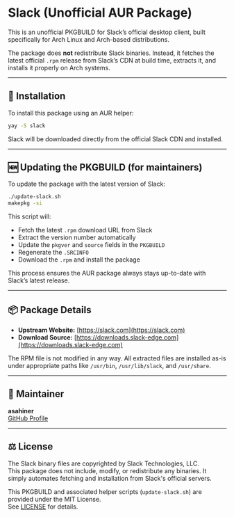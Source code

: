 # Slack (Unofficial AUR Package)

This is an unofficial PKGBUILD for Slack’s official desktop client, built specifically for Arch Linux and Arch-based distributions.

The package does **not** redistribute Slack binaries. Instead, it fetches the latest official `.rpm` release from Slack’s CDN at build time, extracts it, and installs it properly on Arch systems.

---

## 🔧 Installation

To install this package using an AUR helper:

```bash
yay -S slack
```

Slack will be downloaded directly from the official Slack CDN and installed.

---

## 🆕 Updating the PKGBUILD (for maintainers)

To update the package with the latest version of Slack:

```bash
./update-slack.sh
makepkg -si
```

This script will:
- Fetch the latest `.rpm` download URL from Slack
- Extract the version number automatically
- Update the `pkgver` and `source` fields in the `PKGBUILD`
- Regenerate the `.SRCINFO`
- Download the `.rpm` and install the package

This process ensures the AUR package always stays up-to-date with Slack’s latest release.

---

## 📦 Package Details

- **Upstream Website:** [https://slack.com](https://slack.com)
- **Download Source:** [https://downloads.slack-edge.com](https://downloads.slack-edge.com)

The RPM file is not modified in any way. All extracted files are installed as-is under appropriate paths like `/usr/bin`, `/usr/lib/slack`, and `/usr/share`.

---

## 👤 Maintainer

**asahiner**  
[GitHub Profile](https://github.com/albertfast)

---

## ⚖️ License

The Slack binary files are copyrighted by Slack Technologies, LLC.  
This package does not include, modify, or redistribute any binaries. It simply automates fetching and installation from Slack's official servers.

This PKGBUILD and associated helper scripts (`update-slack.sh`) are provided under the MIT License.  
See [LICENSE](./LICENSE) for details.
